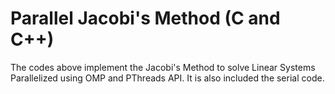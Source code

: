 # Parallel Jacobi's Method (C and C++)

The codes above implement the Jacobi's Method to solve Linear Systems Parallelized using OMP and PThreads API. It is also included the serial code.
